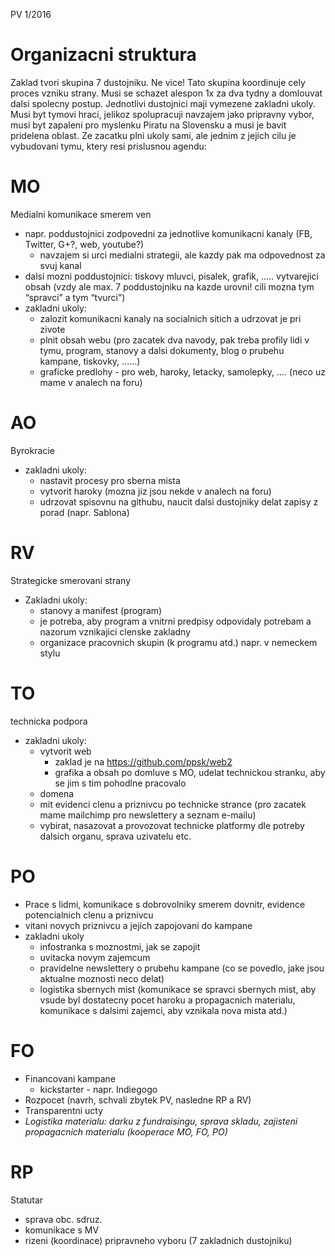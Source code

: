 PV 1/2016

Organizacni struktura
===
Zaklad tvori skupina 7 dustojniku. Ne vice! Tato skupina koordinuje cely proces vzniku strany. Musi se schazet alespon 1x za dva tydny a domlouvat dalsi spolecny postup.
Jednotlivi dustojnici maji vymezene zakladni ukoly. Musi byt tymovi hraci, jelikoz spolupracuji navzajem jako pripravny vybor, musi byt zapaleni pro myslenku Piratu na Slovensku a musi je bavit pridelena oblast. Ze zacatku plni ukoly sami, ale jednim z jejich cilu je vybudovani tymu, ktery resi prislusnou agendu:

MO
==
Medialni komunikace smerem ven
* napr. poddustojnici zodpovedni za jednotlive komunikacni kanaly (FB, Twitter, G+?, web, youtube?)
  * navzajem si urci medialni strategii, ale kazdy pak ma odpovednost za svuj kanal
* dalsi mozni poddustojnici: tiskovy mluvci, pisalek, grafik, ..... vytvarejici obsah (vzdy ale max. 7 poddustojniku na kazde urovni! cili mozna tym “spravci” a tym “tvurci”)
* zakladni ukoly:
  * zalozit komunikacni kanaly na socialnich sitich a udrzovat je pri zivote
  * plnit obsah webu (pro zacatek dva navody, pak treba profily lidi v tymu, program, stanovy a dalsi dokumenty, blog o prubehu kampane, tiskovky, ...…)
  * graficke predlohy - pro web, haroky, letacky, samolepky, .... (neco uz mame v analech na foru)

AO
==
Byrokracie
* zakladni ukoly:
  * nastavit procesy pro sberna mista
  * vytvorit haroky (mozna jiz jsou nekde v analech na foru)
  * udrzovat spisovnu na githubu, naucit dalsi dustojniky delat zapisy z porad (napr. Sablona)

RV
==
Strategicke smerovani strany
* Zakladni ukoly:
  * stanovy a manifest (program)
  * je potreba, aby program a vnitrni predpisy odpovidaly potrebam a nazorum vznikajici clenske zakladny
  * organizace pracovnich skupin (k programu atd.) napr. v nemeckem stylu

TO
===
technicka podpora
  * zakladni ukoly:
    * vytvorit web
      * zaklad je na https://github.com/ppsk/web2
      * grafika a obsah po domluve s MO, udelat technickou stranku, aby se jim s tim pohodlne pracovalo
    * domena
    * mit evidenci clenu a priznivcu po technicke strance (pro zacatek mame mailchimp pro newslettery a seznam e-mailu)	
    * vybirat, nasazovat a provozovat technicke platformy dle potreby dalsich organu, sprava uzivatelu etc.

PO
===
  * Prace s lidmi, komunikace  s dobrovolniky smerem dovnitr, evidence potencialnich clenu a priznivcu
  * vitani novych priznivcu a jejich zapojovani do kampane
  * zakladni ukoly
    * infostranka s moznostmi, jak se zapojit
    * uvitacka novym zajemcum
    * pravidelne newslettery o prubehu kampane (co se povedlo, jake jsou aktualne moznosti neco delat)
    * logistika sbernych mist (komunikace se spravci sbernych mist, aby vsude byl dostatecny pocet haroku a propagacnich materialu, komunikace s dalsimi zajemci, aby vznikala nova mista atd.)

FO
===
  * Financovani kampane
    * kickstarter - napr. Indiegogo
  * Rozpocet (navrh, schvali zbytek PV, nasledne RP a RV)
  * Transparentni ucty
  * *Logistika materialu: darku z fundraisingu, sprava skladu, zajisteni propagacnich materialu (kooperace MO, FO, PO)*

RP
===
Statutar
  * sprava obc. sdruz.
  * komunikace s MV
  * rizeni (koordinace) pripravneho vyboru (7 zakladnich dustojniku)
